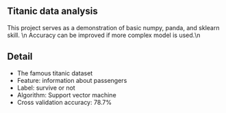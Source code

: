 ## Titanic data analysis

This project serves as a demonstration of basic numpy, panda, and sklearn skill. \n
Accuracy can be improved if more complex model is used.\n


## Detail
- The famous titanic dataset 
- Feature: information about passengers
- Label: survive or not
- Algorithm: Support vector machine
- Cross validation accuracy: 78.7%
